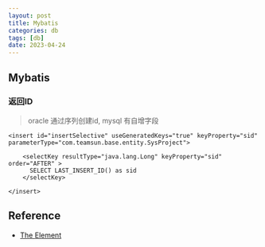 ```yaml
---
layout: post
title: Mybatis
categories: db
tags: [db]
date: 2023-04-24
---
```


## Mybatis

### 返回ID

> oracle 通过序列创建id, mysql 有自增字段

    <insert id="insertSelective" useGeneratedKeys="true" keyProperty="sid" parameterType="com.teamsun.base.entity.SysProject">

        <selectKey resultType="java.lang.Long" keyProperty="sid" order="AFTER" >
          SELECT LAST_INSERT_ID() as sid
        </selectKey>

    </insert>
    

## Reference
+ [The <generatedKey> Element](http://mybatis.org/generator/configreference/generatedKey.html)
